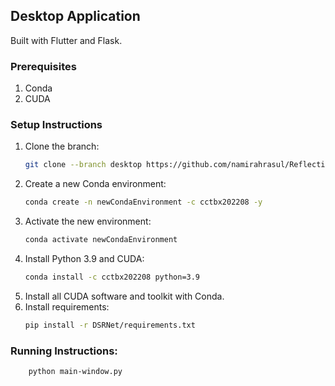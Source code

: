## Desktop Application

Built with Flutter and Flask.

### Prerequisites

1. Conda
2. CUDA

### Setup Instructions

1. Clone the branch:
    ```sh
    git clone --branch desktop https://github.com/namirahrasul/ReflectionEraser.git
    ```
2. Create a new Conda environment:
    ```sh
    conda create -n newCondaEnvironment -c cctbx202208 -y
    ```
3. Activate the new environment:
    ```sh
    conda activate newCondaEnvironment
    ```
4. Install Python 3.9 and CUDA:
    ```sh
    conda install -c cctbx202208 python=3.9
    ```
5. Install all CUDA software and toolkit with Conda.
6. Install requirements:
    ```sh
    pip install -r DSRNet/requirements.txt
    ```

### Running Instructions:
```sh
    python main-window.py
```
